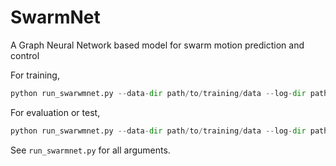 # SwarmNet
A Graph Neural Network based model for swarm motion prediction and control

For training,
```python
python run_swarwmnet.py --data-dir path/to/training/data --log-dir path/to/log/dir --config path/to/config/file --pred-steps <prediction_horizon> --train --epochs <num_epochs>
```

For evaluation or test,
```python
python run_swarwmnet.py --data-dir path/to/training/data --log-dir path/to/log/dir --config path/to/config/file --pred-steps <prediction_horizon> --eval/--test
```

See `run_swarmnet.py` for all arguments.
